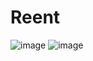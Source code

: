 # Reent
![image](https://user-images.githubusercontent.com/86657553/205449907-340bd67b-4396-45a3-b43d-34ca12e03c56.png)
![image](https://user-images.githubusercontent.com/86657553/205449919-f9cc1c1c-6c8a-41f1-95a7-42d4e969dcd4.png)

